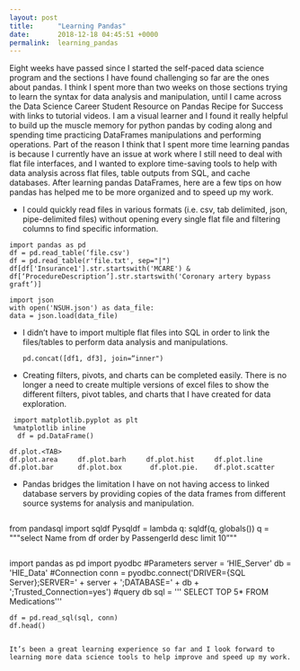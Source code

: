 ```yaml
---
layout: post
title:      "Learning Pandas"
date:       2018-12-18 04:45:51 +0000
permalink:  learning_pandas
---
```



Eight weeks have passed since I started the self-paced data science program and the sections I have found challenging so far are the ones about pandas.  I think I spent more than two weeks on those sections trying to learn the syntax for data analysis and manipulation, until I came across the Data Science Career Student Resource on Pandas Recipe for Success with links to tutorial videos.  I am a visual learner and I found it really helpful to build up the muscle memory for python pandas by coding along and spending time practicing DataFrames manipulations and performing operations. Part of the reason I think that I spent more time learning pandas is because I currently have an issue at work where I still need to deal with flat file interfaces, and I wanted to explore time-saving tools to help with data analysis across flat files, table outputs from SQL, and cache databases.  After learning pandas DataFrames, here are a few tips on how pandas has helped me to be more organized and to speed up my work.

* I could quickly read files in various formats (i.e. csv, tab delimited, json, pipe-delimited files) without opening every single flat file and filtering columns to find specific information.
    
 ```
import pandas as pd 
 df = pd.read_table(‘file.csv')
 df = pd.read_table(r'file.txt', sep="|")
 df[df['Insurance1'].str.startswith('MCARE') &     df[‘ProcedureDescription’].str.startswith('Coronary artery bypass graft’)]

 import json
 with open('NSUH.json') as data_file:    
data = json.load(data_file)
```

* I didn’t have to import multiple flat files into SQL in order to link the files/tables to perform data analysis and manipulations. 
     
   `pd.concat([df1, df3], join=“inner")`

* Creating filters, pivots, and charts can be completed easily. There is no longer a need to create multiple versions of excel files to show the different filters, pivot tables, and charts that I have created for data exploration. 

 ```
  import matplotlib.pyplot as plt
  %matplotlib inline
   df = pd.DataFrame()

df.plot.<TAB>
df.plot.area     df.plot.barh     df.plot.hist     df.plot.line     
df.plot.bar      df.plot.box       df.plot.pie.    df.plot.scatter
```

* Pandas bridges the limitation I have on not having access to linked database servers by providing copies of the data frames from different source systems for analysis and manipulation.

   ```
from pandasql import sqldf
   Pysqldf = lambda q: sqldf(q, globals())
   q = """select Name from df order by PassengerId desc limit 10”""
```

```
import pandas as pd 
    import pyodbc
    #Parameters
    server = ‘HIE_Server'
    db = 'HIE_Data'
    #Connection
   conn = pyodbc.connect('DRIVER={SQL Server};SERVER=' + server + ';DATABASE=' + db + ';Trusted_Connection=yes')
    #query db
    sql = ''' SELECT TOP 5* 
    FROM Medications'''
    
    df = pd.read_sql(sql, conn)
    df.head()
```
   
It’s been a great learning experience so far and I look forward to learning more data science tools to help improve and speed up my work.
